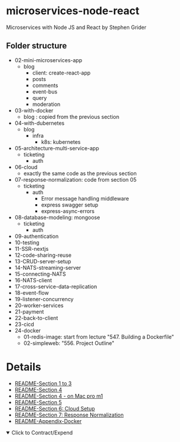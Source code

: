 # microservices-node-react

Microservices with Node JS and React by Stephen Grider

## Folder structure

- 02-mini-microservices-app
  - blog
    - client: create-react-app
    - posts
    - comments
    - event-bus
    - query
    - moderation
- 03-with-docker
  - blog : copied from the previous section
- 04-with-dubernetes
  - blog
    - infra
      - k8s: kubernetes
- 05-architecture-multi-service-app
  - ticketing
    - auth
- 06-cloud
  - exactly the same code as the previous section
- 07-response-normalization: code from section 05
  - ticketing
    - auth
      - Error message handling middleware
      - express swagger setup
      - express-async-errors
- 08-database-modeling: mongoose
  - ticketing
    - auth
- 09-authentication
- 10-testing
- 11-SSR-nextjs
- 12-code-sharing-reuse
- 13-CRUD-server-setup
- 14-NATS-streaming-server
- 15-connecting-NATS
- 16-NATS-client
- 17-cross-service-data-replication
- 18-event-flow
- 19-listener-concurrency
- 20-worker-services
- 21-payment
- 22-back-to-client
- 23-cicd
- 24-docker
  - 01-redis-image: start from lecture "547. Building a Dockerfile"
  - 02-simpleweb: "556. Project Outline"

# Details

- [README-Section 1 to 3](./docs/README-01.md)
- [README-Section 4](./docs/README-04.md)
- [README-Section 4 - on Mac pro m1](./docs/README-04-m1.md)
- [README-Section 5](./docs/README-05.md)
- [README-Section 6: Cloud Setup](./docs/README-06.md)
- [README-Section 7: Response Normalization](./docs/README-07.md)
- [README-Appendix-Docker](./docs/README-appx-docker.md)

<details open> 
  <summary>Click to Contract/Expend</summary>

</details>
